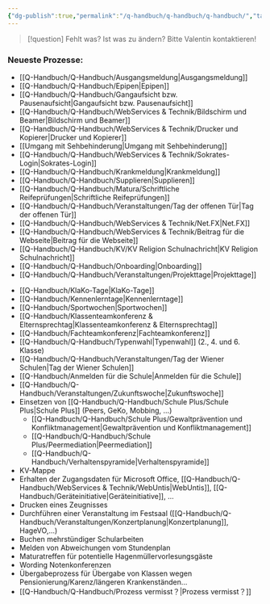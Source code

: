 ```yaml
---
{"dg-publish":true,"permalink":"/q-handbuch/q-handbuch/q-handbuch/","tags":["gardenEntry"]}
---
```


> [!question] Fehlt was? Ist was zu ändern?
Bitte Valentin kontaktieren!
### Neueste Prozesse:

* [[Q-Handbuch/Q-Handbuch/Ausgangsmeldung\|Ausgangsmeldung]]
* [[Q-Handbuch/Q-Handbuch/Epipen\|Epipen]]
* [[Q-Handbuch/Q-Handbuch/Gangaufsicht bzw. Pausenaufsicht\|Gangaufsicht bzw. Pausenaufsicht]]
* [[Q-Handbuch/Q-Handbuch/WebServices & Technik/Bildschirm und Beamer\|Bildschirm und Beamer]]
* [[Q-Handbuch/Q-Handbuch/WebServices & Technik/Drucker und Kopierer\|Drucker und Kopierer]]
* [[Umgang mit Sehbehinderung\|Umgang mit Sehbehinderung]]
* [[Q-Handbuch/Q-Handbuch/WebServices & Technik/Sokrates-Login\|Sokrates-Login]]
* [[Q-Handbuch/Q-Handbuch/Krankmeldung\|Krankmeldung]]
* [[Q-Handbuch/Q-Handbuch/Supplieren\|Supplieren]]
* [[Q-Handbuch/Q-Handbuch/Matura/Schriftliche Reifeprüfungen\|Schriftliche Reifeprüfungen]]
* [[Q-Handbuch/Q-Handbuch/Veranstaltungen/Tag der offenen Tür\|Tag der offenen Tür]] 
* [[Q-Handbuch/Q-Handbuch/WebServices & Technik/Net.FX\|Net.FX]]
* [[Q-Handbuch/Q-Handbuch/WebServices & Technik/Beitrag für die Webseite\|Beitrag für die Webseite]]
* [[Q-Handbuch/Q-Handbuch/KV/KV Religion Schulnachricht\|KV Religion Schulnachricht]]
* [[Q-Handbuch/Q-Handbuch/Onboarding\|Onboarding]]
* [[Q-Handbuch/Q-Handbuch/Veranstaltungen/Projekttage\|Projekttage]]
- [[Q-Handbuch/KlaKo-Tage\|KlaKo-Tage]]
- [[Q-Handbuch/Kennenlerntage\|Kennenlerntage]]
- [[Q-Handbuch/Sportwochen\|Sportwochen]]
- [[Q-Handbuch/Klassenteamkonferenz & Elternsprechtag\|Klassenteamkonferenz & Elternsprechtag]]
- [[Q-Handbuch/Fachteamkonferenz\|Fachteamkonferenz]]
- [[Q-Handbuch/Q-Handbuch/Typenwahl\|Typenwahl]] (2., 4. und 6. Klasse)
- [[Q-Handbuch/Q-Handbuch/Veranstaltungen/Tag der Wiener Schulen\|Tag der Wiener Schulen]]
- [[Q-Handbuch/Anmelden für die Schule\|Anmelden für die Schule]]
- [[Q-Handbuch/Q-Handbuch/Veranstaltungen/Zukunftswoche\|Zukunftswoche]]
- Einsetzen von [[Q-Handbuch/Q-Handbuch/Schule Plus/Schule Plus\|Schule Plus]] (Peers, GeKo, Mobbing, ...)
	- [[Q-Handbuch/Q-Handbuch/Schule Plus/Gewaltprävention und Konfliktmanagement\|Gewaltprävention und Konfliktmanagement]]
	- [[Q-Handbuch/Q-Handbuch/Schule Plus/Peermediation\|Peermediation]]
	- [[Q-Handbuch/Q-Handbuch/Verhaltenspyramide\|Verhaltenspyramide]]
- KV-Mappe
- Erhalten der Zugangsdaten für Microsoft Office, [[Q-Handbuch/Q-Handbuch/WebServices & Technik/WebUntis\|WebUntis]], [[Q-Handbuch/Geräteinitiative\|Geräteinitiative]], ...
- Drucken eines Zeugnisses
- Durchführen einer Veranstaltung im Festsaal ([[Q-Handbuch/Q-Handbuch/Veranstaltungen/Konzertplanung\|Konzertplanung]], HageVO,...)
- Buchen mehrstündiger Schularbeiten
- Melden von Abweichungen vom Stundenplan
- Maturatreffen für potentielle Hagenmüllervorlesungsgäste
- Wording Notenkonferenzen
- Übergabeprozess für Übergabe von Klassen wegen Pensionierung/Karenz/längeren Krankenständen…
- [[Q-Handbuch/Q-Handbuch/Prozess vermisst？\|Prozess vermisst？]]